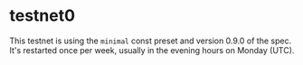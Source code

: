 # testnet0

This testnet is using the `minimal` const preset and version 0.9.0 of the spec.
It's restarted once per week, usually in the evening hours on Monday (UTC).


